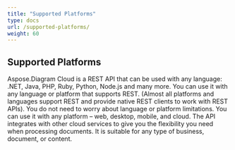 ```yaml
---
title: "Supported Platforms"
type: docs
url: /supported-platforms/
weight: 60
---
```


## **Supported Platforms**
Aspose.Diagram Cloud is a REST API that can be used with any language: .NET, Java, PHP, Ruby, Python, Node.js and many more. You can use it with any language or platform that supports REST. (Almost all platforms and languages support REST and provide native REST clients to work with REST APIs). You do not need to worry about language or platform limitations. You can use it with any platform – web, desktop, mobile, and cloud. The API integrates with other cloud services to give you the flexibility you need when processing documents. It is suitable for any type of business, document, or content.

